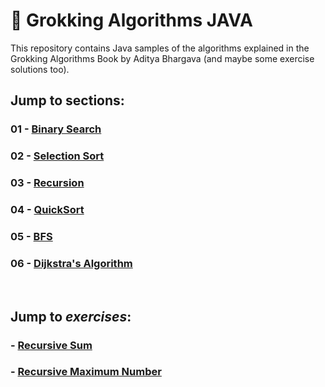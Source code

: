 # 🔰 Grokking Algorithms JAVA

This repository contains Java samples of the algorithms explained in the Grokking Algorithms Book by Aditya Bhargava (and maybe some exercise solutions too).

## Jump to **sections**:

### 01 - [Binary Search](src/BinarySearch.java)

### 02 - [Selection Sort](src/SelectionSort.java)

### 03 - [Recursion](src/Factorial.java)

### 04 - [QuickSort](src/Quicksort.java)

### 05 - [BFS](src/BFS.java)

### 06 - [Dijkstra's Algorithm](src/DijkstrasAlgorithm.java)

<br>

## Jump to _exercises_:

### - [Recursive Sum](src/RecursiveSum.java)

### - [Recursive Maximum Number](src/RecursiveMaxNum.java)
